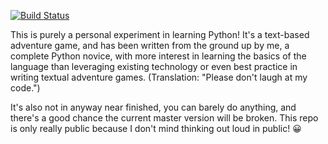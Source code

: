 [![Build Status](https://travis-ci.org/gothick/pyventure.svg?branch=master)](https://travis-ci.org/gothick/pyventure)

This is purely a personal experiment in learning Python! It's a
text-based adventure game, and has been written from the ground up by
me, a complete Python novice, with more interest in learning the
basics of the language than leveraging existing technology or even
best practice in writing textual adventure games. (Translation:
"Please don't laugh at my code.")

It's also not in anyway near finished, you can barely do anything, and
there's a good chance the current master version will be broken. This
repo is only really public because I don't mind thinking out loud in
public! 😀
